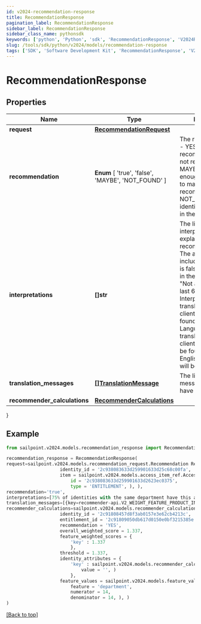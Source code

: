 ```yaml
---
id: v2024-recommendation-response
title: RecommendationResponse
pagination_label: RecommendationResponse
sidebar_label: RecommendationResponse
sidebar_class_name: pythonsdk
keywords: ['python', 'Python', 'sdk', 'RecommendationResponse', 'V2024RecommendationResponse'] 
slug: /tools/sdk/python/v2024/models/recommendation-response
tags: ['SDK', 'Software Development Kit', 'RecommendationResponse', 'V2024RecommendationResponse']
---
```


# RecommendationResponse


## Properties

Name | Type | Description | Notes
------------ | ------------- | ------------- | -------------
**request** | [**RecommendationRequest**](recommendation-request) |  | [optional] 
**recommendation** |  **Enum** [  'true',    'false',    'MAYBE',    'NOT_FOUND' ] | The recommendation - YES if the access is recommended, NO if not recommended, MAYBE if there is not enough information to make a recommendation, NOT_FOUND if the identity is not found in the system | [optional] 
**interpretations** | **[]str** | The list of interpretations explaining the recommendation. The array is empty if includeInterpretations is false or not present in the request. e.g. - [ \"Not approved in the last 6 months.\" ]. Interpretations will be translated using the client's locale as found in the Accept-Language header. If a translation for the client's locale cannot be found, the US English translation will be returned. | [optional] 
**translation_messages** | [**[]TranslationMessage**](translation-message) | The list of translation messages, if they have been requested. | [optional] 
**recommender_calculations** | [**RecommenderCalculations**](recommender-calculations) |  | [optional] 
}

## Example

```python
from sailpoint.v2024.models.recommendation_response import RecommendationResponse

recommendation_response = RecommendationResponse(
request=sailpoint.v2024.models.recommendation_request.Recommendation Request(
                    identity_id = '2c938083633d259901633d25c68c00fa', 
                    item = sailpoint.v2024.models.access_item_ref.Access Item Ref(
                        id = '2c938083633d259901633d2623ec0375', 
                        type = 'ENTITLEMENT', ), ),
recommendation='true',
interpretations=[75% of identities with the same department have this access. This information had a high impact on the overall score., 67% of identities with the same peer group have this access. This information had a low impact on the overall score., 42% of identities with the same location have this access. This information had a low impact on the overall score.],
translation_messages=[{key=recommender-api.V2_WEIGHT_FEATURE_PRODUCT_INTERPRETATION_HIGH, values=[75, department]}],
recommender_calculations=sailpoint.v2024.models.recommender_calculations.RecommenderCalculations(
                    identity_id = '2c91808457d8f3ab0157e3e62cb4213c', 
                    entitlement_id = '2c91809050db617d0150e0bf3215385e', 
                    recommendation = 'YES', 
                    overall_weighted_score = 1.337, 
                    feature_weighted_scores = {
                        'key' : 1.337
                        }, 
                    threshold = 1.337, 
                    identity_attributes = {
                        'key' : sailpoint.v2024.models.recommender_calculations_identity_attributes_value.RecommenderCalculations_identityAttributes_value(
                            value = '', )
                        }, 
                    feature_values = sailpoint.v2024.models.feature_value_dto.Feature Value Dto(
                        feature = 'department', 
                        numerator = 14, 
                        denominator = 14, ), )
)

```
[[Back to top]](#) 

